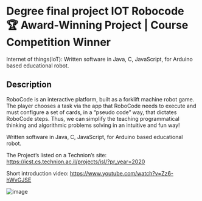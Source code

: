 # Degree final project IOT Robocode 🏆 Award-Winning Project | Course Competition Winner
Internet of things(IoT): Written software in Java, C, JavaScript, for Arduino based educational robot.
## Description
RoboCode is an interactive platform, built as a forklift machine robot game. The player chooses a task via the app that RoboCode needs to execute and must configure a set of cards, in a “pseudo code” way, that dictates RoboCode steps. Thus, we can simplify the teaching programmatical thinking and algorithmic problems solving in an intuitive and fun way!

Written software in Java, C, JavaScript, for Arduino based educational robot.

The Project’s listed on a Technion’s site: https://icst.cs.technion.ac.il/projects/isl/?pr_year=2020

Short introduction video: https://www.youtube.com/watch?v=Zz6-hWvGJSE

![image](https://github.com/user-attachments/assets/6ae702da-dfe8-4fb4-bc3a-01d83507f347)
